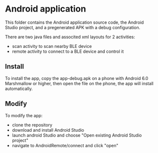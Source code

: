 # Android application

This folder contains the Android application source code, the Android Studio project, and a pregenerated APK with a debug configuration.

There are two java files and associted xml layouts for 2 activities:
  - scan activity to scan nearby BLE device
  - remote activity to connect to a BLE device and control it

## Install

To install the app, copy the app-debug.apk on a phone with Android 6.0 Marshmallow or higher, then open the file on the phone, the app will install automatically.

## Modify

To modify the app:
  - clone the repository
  - download and install Android Studio
  - launch android Studio and choose "Open existing Android Studio project"
  - navigate to AndroidRemote/connect and click "open"

